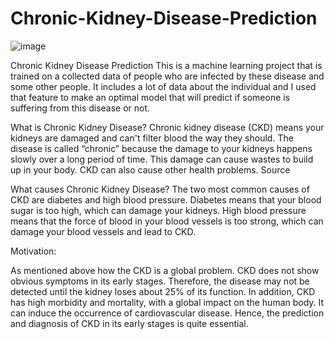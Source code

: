 # Chronic-Kidney-Disease-Prediction


![image](https://user-images.githubusercontent.com/82721930/203578607-9273b739-0093-4357-a786-9aa6473d8907.png)

Chronic Kidney Disease Prediction
This is a machine learning project that is trained on a collected data of people who are infected by these disease and some other people.
It includes a lot of data about the individual and I used that feature to make an optimal model that will predict if someone is suffering from this disease or not.


What is Chronic Kidney Disease?
Chronic kidney disease (CKD) means your kidneys are damaged and can't filter blood the way they should. The disease is called “chronic” because the damage to your kidneys happens slowly over a long period of time. This damage can cause wastes to build up in your body. CKD can also cause other health problems. Source


What causes Chronic Kidney Disease?
The two most common causes of CKD are diabetes and high blood pressure. Diabetes means that your blood sugar is too high, which can damage your kidneys. High blood pressure means that the force of blood in your blood vessels is too strong, which can damage your blood vessels and lead to CKD.

Motivation:

As mentioned above how the CKD is a global problem. CKD does not show obvious symptoms in its early stages. Therefore, the disease may not be detected until the kidney loses about 25% of its function. In addition, CKD has high morbidity and mortality, with a global impact on the human body. It can induce the occurrence of cardiovascular disease. Hence, the prediction and diagnosis of CKD in its early stages is quite essential.

